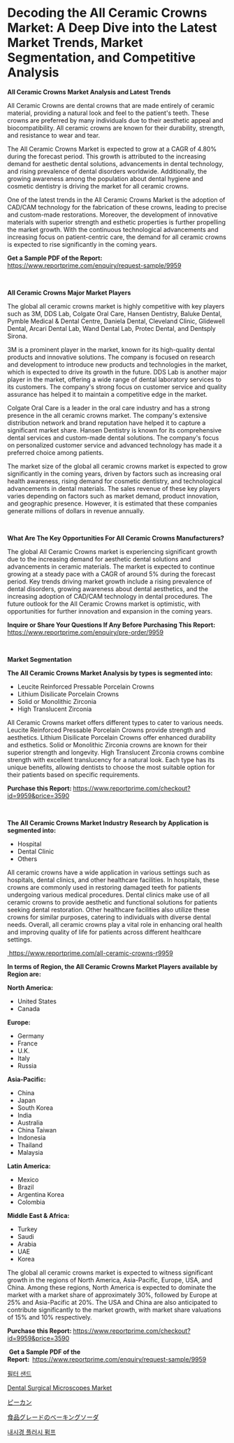 <p><h1>Decoding the All Ceramic Crowns Market: A Deep Dive into the Latest Market Trends, Market Segmentation, and Competitive Analysis</h1></p><p><strong>All Ceramic Crowns Market Analysis and Latest Trends</strong></p>
<p><p>All Ceramic Crowns are dental crowns that are made entirely of ceramic material, providing a natural look and feel to the patient's teeth. These crowns are preferred by many individuals due to their aesthetic appeal and biocompatibility. All ceramic crowns are known for their durability, strength, and resistance to wear and tear.</p><p>The All Ceramic Crowns Market is expected to grow at a CAGR of 4.80% during the forecast period. This growth is attributed to the increasing demand for aesthetic dental solutions, advancements in dental technology, and rising prevalence of dental disorders worldwide. Additionally, the growing awareness among the population about dental hygiene and cosmetic dentistry is driving the market for all ceramic crowns.</p><p>One of the latest trends in the All Ceramic Crowns Market is the adoption of CAD/CAM technology for the fabrication of these crowns, leading to precise and custom-made restorations. Moreover, the development of innovative materials with superior strength and esthetic properties is further propelling the market growth. With the continuous technological advancements and increasing focus on patient-centric care, the demand for all ceramic crowns is expected to rise significantly in the coming years.</p></p>
<p><strong>Get a Sample PDF of the Report:&nbsp;</strong> <a href="https://www.reportprime.com/enquiry/request-sample/9959">https://www.reportprime.com/enquiry/request-sample/9959</a></p>
<p>&nbsp;</p>
<p><strong>All Ceramic Crowns Major Market Players</strong></p>
<p><p>The global all ceramic crowns market is highly competitive with key players such as 3M, DDS Lab, Colgate Oral Care, Hansen Dentistry, Baluke Dental, Pymble Medical & Dental Centre, Daniela Dental, Cleveland Clinic, Glidewell Dental, Arcari Dental Lab, Wand Dental Lab, Protec Dental, and Dentsply Sirona. </p><p>3M is a prominent player in the market, known for its high-quality dental products and innovative solutions. The company is focused on research and development to introduce new products and technologies in the market, which is expected to drive its growth in the future. DDS Lab is another major player in the market, offering a wide range of dental laboratory services to its customers. The company's strong focus on customer service and quality assurance has helped it to maintain a competitive edge in the market.</p><p>Colgate Oral Care is a leader in the oral care industry and has a strong presence in the all ceramic crowns market. The company's extensive distribution network and brand reputation have helped it to capture a significant market share. Hansen Dentistry is known for its comprehensive dental services and custom-made dental solutions. The company's focus on personalized customer service and advanced technology has made it a preferred choice among patients.</p><p>The market size of the global all ceramic crowns market is expected to grow significantly in the coming years, driven by factors such as increasing oral health awareness, rising demand for cosmetic dentistry, and technological advancements in dental materials. The sales revenue of these key players varies depending on factors such as market demand, product innovation, and geographic presence. However, it is estimated that these companies generate millions of dollars in revenue annually.</p></p>
<p>&nbsp;</p>
<p><strong>What Are The Key Opportunities For All Ceramic Crowns Manufacturers?</strong></p>
<p><p>The global All Ceramic Crowns market is experiencing significant growth due to the increasing demand for aesthetic dental solutions and advancements in ceramic materials. The market is expected to continue growing at a steady pace with a CAGR of around 5% during the forecast period. Key trends driving market growth include a rising prevalence of dental disorders, growing awareness about dental aesthetics, and the increasing adoption of CAD/CAM technology in dental procedures. The future outlook for the All Ceramic Crowns market is optimistic, with opportunities for further innovation and expansion in the coming years.</p></p>
<p><strong>Inquire or Share Your Questions If Any Before Purchasing This Report:</strong> <a href="https://www.reportprime.com/enquiry/pre-order/9959">https://www.reportprime.com/enquiry/pre-order/9959</a></p>
<p>&nbsp;</p>
<p><strong>Market Segmentation</strong></p>
<p><strong>The All Ceramic Crowns Market Analysis by types is segmented into:</strong></p>
<p><ul><li>Leucite Reinforced Pressable Porcelain Crowns</li><li>Lithium Disilicate Porcelain Crowns</li><li>Solid or Monolithic Zirconia</li><li>High Translucent Zirconia</li></ul></p>
<p><p>All Ceramic Crowns market offers different types to cater to various needs. Leucite Reinforced Pressable Porcelain Crowns provide strength and aesthetics. Lithium Disilicate Porcelain Crowns offer enhanced durability and esthetics. Solid or Monolithic Zirconia crowns are known for their superior strength and longevity. High Translucent Zirconia crowns combine strength with excellent translucency for a natural look. Each type has its unique benefits, allowing dentists to choose the most suitable option for their patients based on specific requirements.</p></p>
<p><strong>Purchase this Report:&nbsp;</strong><a href="https://www.reportprime.com/checkout?id=9959&price=3590">https://www.reportprime.com/checkout?id=9959&price=3590</a></p>
<p>&nbsp;</p>
<p><strong>The All Ceramic Crowns Market Industry Research by Application is segmented into:</strong></p>
<p><ul><li>Hospital</li><li>Dental Clinic</li><li>Others</li></ul></p>
<p><p>All ceramic crowns have a wide application in various settings such as hospitals, dental clinics, and other healthcare facilities. In hospitals, these crowns are commonly used in restoring damaged teeth for patients undergoing various medical procedures. Dental clinics make use of all ceramic crowns to provide aesthetic and functional solutions for patients seeking dental restoration. Other healthcare facilities also utilize these crowns for similar purposes, catering to individuals with diverse dental needs. Overall, all ceramic crowns play a vital role in enhancing oral health and improving quality of life for patients across different healthcare settings.</p></p>
<p><a href="https://www.reportprime.com/all-ceramic-crowns-r9959">&nbsp;https://www.reportprime.com/all-ceramic-crowns-r9959</a></p>
<p><strong>In terms of Region, the All Ceramic Crowns Market Players available by Region are:</strong></p>
<p>
    <p> <strong> North America: </strong>
        <ul>
            <li>United States</li>
            <li>Canada</li>
        </ul>
        </p> 
    <p> <strong> Europe: </strong>
        <ul>
            <li>Germany</li>
            <li>France</li>
            <li>U.K.</li>
            <li>Italy</li>
            <li>Russia</li>
        </ul>
        </p> 
    <p> <strong> Asia-Pacific: </strong>
        <ul>
            <li>China</li>
            <li>Japan</li>
            <li>South Korea</li>
            <li>India</li>
            <li>Australia</li>
            <li>China Taiwan</li>
            <li>Indonesia</li>
            <li>Thailand</li>
            <li>Malaysia</li>
        </ul>
        </p> 
    <p> <strong> Latin America: </strong>
        <ul>
            <li>Mexico</li>
            <li>Brazil</li>
            <li>Argentina Korea</li>
            <li>Colombia</li>
        </ul>
        </p> 
    <p> <strong> Middle East & Africa: </strong>
        <ul>
            <li>Turkey</li>
            <li>Saudi</li>
            <li>Arabia</li>
            <li>UAE</li>
            <li>Korea</li>
        </ul>
    </p>
    </p>
<p><p>The global all ceramic crowns market is expected to witness significant growth in the regions of North America, Asia-Pacific, Europe, USA, and China. Among these regions, North America is expected to dominate the market with a market share of approximately 30%, followed by Europe at 25% and Asia-Pacific at 20%. The USA and China are also anticipated to contribute significantly to the market growth, with market share valuations of 15% and 10% respectively.</p></p>
<p><strong>Purchase this Report: </strong><a href="https://www.reportprime.com/checkout?id=9959&price=3590">https://www.reportprime.com/checkout?id=9959&price=3590</a></p>
<p>&nbsp;<strong>Get a Sample PDF of the Report:&nbsp;&nbsp;</strong><a href="https://www.reportprime.com/enquiry/request-sample/9959">https://www.reportprime.com/enquiry/request-sample/9959</a></p>
<p><strong></strong></p>
<p><p><a href="https://medium.com/@marcpascual04/%ED%95%84%ED%84%B0-%EC%83%8C%EB%93%9C-%EC%82%B0%EC%97%85-%EB%B6%84%EC%84%9D-%EB%B3%B4%EA%B3%A0%EC%84%9C-%EC%9D%91%EC%9A%A9-%EB%B6%84%EC%95%BC-%EC%A7%80%EC%97%AD-%EA%B2%BD%EC%9F%81-%EC%A0%84%EB%9E%B5%EB%B3%84-%EC%8B%9C%EC%9E%A5-%EA%B7%9C%EB%AA%A8-%EC%A0%90%EC%9C%A0%EC%9C%A8-%ED%8A%B8%EB%A0%8C%EB%93%9C-2024-2031-88873c930a48">필터 샌드</a></p><p><a href="https://github.com/brenzgnarento/Market-Research-Report-List-3/blob/main/dental-surgical-microscopes-market.md">Dental Surgical Microscopes Market</a></p><p><a href="https://medium.com/@eleanorardy655/%E8%A3%BD%E5%93%81%E3%82%BF%E3%82%A4%E3%83%97-%E3%83%8A%E3%83%83%E3%83%84-%E6%B2%B9-%E5%B0%8F%E9%BA%A6%E7%B2%89-%E6%9C%80%E7%B5%82%E7%94%A8%E9%80%94-%E5%AE%B6%E5%BA%AD%E7%94%A8-%E5%95%86%E6%A5%AD%E7%94%A8-%E7%94%A3%E6%A5%AD%E7%94%A8-%E9%A3%9F%E5%93%81%E6%A5%AD-%E5%8C%96%E7%B2%A7%E5%93%81%E3%81%8A%E3%82%88%E3%81%B3%E5%80%8B%E4%BA%BA%E7%94%A8%E5%93%81-%E5%81%A5%E5%BA%B7%E8%A3%9C%E5%8A%A9%E9%A3%9F%E5%93%81-%E6%A9%9F%E8%83%BD%E6%80%A7%E9%A3%9F%E5%93%81-%E5%9C%B0%E5%9F%9F%E5%88%A5%E3%81%AE%E3%83%9A%E3%82%AB%E3%83%B3%E5%B8%82%E5%A0%B4%E3%83%AC%E3%83%9D%E3%83%BC%E3%83%882024%E5%B9%B4-2031%E5%B9%B4-9983748de62b">ピーカン</a></p><p><a href="https://github.com/LizaHeller2023/Market-Research-Report-List-1/blob/main/596815892520.md">食品グレードのベーキングソーダ</a></p><p><a href="https://github.com/emakpiahsopiah/Market-Research-Report-List-1/blob/main/3156597111531.md">내시경 플러시 펌프</a></p></p>
